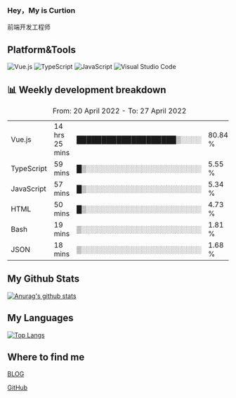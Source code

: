 ### Hey，My is Curtion
前端开发工程师
## Platform&Tools

![Vue.js](https://img.shields.io/badge/-Vue.js-4FC08D?style=flat-square&logo=Vue.js&logoColor=white)
![TypeScript](https://img.shields.io/badge/-TypeScript-007ACC?style=flat-square&logo=typescript&logoColor=white)
![JavaScript](https://img.shields.io/badge/-JavaScript-F7DF1E?style=flat-square&logo=javascript&logoColor=black)
![Visual Studio Code](https://img.shields.io/badge/-VSCode-007ACC?style=flat-square&logo=Visual-Studio-Code&logoColor=white)

## 📊 Weekly development breakdown

<!--START_SECTION:waka-->

<table><caption>From: 20 April 2022 - To: 27 April 2022</caption><tr><td>Vue.js</td><td>14 hrs 25 mins</td><td>████████████████████▒░░░░</td><td>80.84 %</td></tr><tr><td>TypeScript</td><td>59 mins</td><td>█▒░░░░░░░░░░░░░░░░░░░░░░░</td><td>5.55 %</td></tr><tr><td>JavaScript</td><td>57 mins</td><td>█▒░░░░░░░░░░░░░░░░░░░░░░░</td><td>5.34 %</td></tr><tr><td>HTML</td><td>50 mins</td><td>█▒░░░░░░░░░░░░░░░░░░░░░░░</td><td>4.73 %</td></tr><tr><td>Bash</td><td>19 mins</td><td>▒░░░░░░░░░░░░░░░░░░░░░░░░</td><td>1.81 %</td></tr><tr><td>JSON</td><td>18 mins</td><td>▒░░░░░░░░░░░░░░░░░░░░░░░░</td><td>1.68 %</td></tr></table>

<!--END_SECTION:waka-->

## My Github Stats

[![Anurag's github stats](https://github-readme-stats.vercel.app/api?username=curtion&count_private=true&show_icons=true&theme=onedark)](https://github.com/anuraghazra/github-readme-stats)

## My Languages

[![Top Langs](https://github-readme-stats.vercel.app/api/top-langs/?username=curtion&layout=compact)](https://github.com/anuraghazra/github-readme-stats)

## Where to find me

[BLOG](https://blog.3gxk.net)

[GitHub](https://github.com/Curtion)
